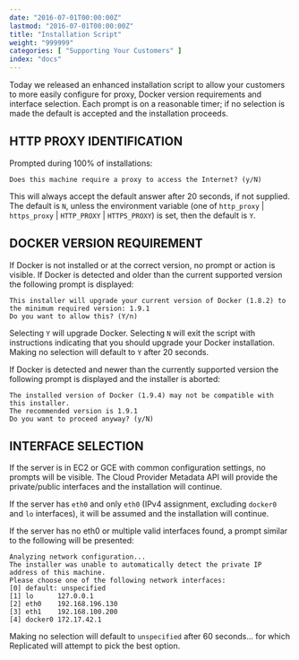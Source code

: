 ```yaml
---
date: "2016-07-01T00:00:00Z"
lastmod: "2016-07-01T00:00:00Z"
title: "Installation Script"
weight: "999999"
categories: [ "Supporting Your Customers" ]
index: "docs"
---
```


Today we released an enhanced installation script to allow your customers to more easily configure 
for proxy, Docker version requirements and interface selection. Each prompt is on a reasonable timer; 
if no selection is made the default is accepted and the installation proceeds.

## HTTP PROXY IDENTIFICATION
Prompted during 100% of installations:

```shell
Does this machine require a proxy to access the Internet? (y/N)
```

This will always accept the default answer after 20 seconds, if not supplied. The default is `N`, unless 
the environment variable (one of `http_proxy` | `https_proxy` | `HTTP_PROXY` | `HTTPS_PROXY`) is set, then the 
default is `Y`.

## DOCKER VERSION REQUIREMENT
If Docker is not installed or at the correct version, no prompt or action is visible.
If Docker is detected and older than the current supported version the following prompt is displayed:

```shell
This installer will upgrade your current version of Docker (1.8.2) to the minimum required version: 1.9.1
Do you want to allow this? (Y/n)
```

Selecting `Y` will upgrade Docker. Selecting `N` will exit the script with instructions indicating that 
you should upgrade your Docker installation. Making no selection will default to `Y` after 20 seconds.

If Docker is detected and newer than the currently supported version the following prompt is displayed and 
the installer is aborted:

```shell
The installed version of Docker (1.9.4) may not be compatible with this installer.
The recommended version is 1.9.1
Do you want to proceed anyway? (y/N)
```

## INTERFACE SELECTION
If the server is in EC2 or GCE with common configuration settings, no prompts will be visible. The Cloud Provider 
Metadata API will provide the private/public interfaces and the installation will continue.

If the server has `eth0` and only `eth0` (IPv4 assignment, excluding `docker0` and `lo` interfaces), it will be 
assumed and the installation will continue.

If the server has no eth0 or multiple valid interfaces found, a prompt similar to the following will be presented:

```shell
Analyzing network configuration...
The installer was unable to automatically detect the private IP address of this machine.
Please choose one of the following network interfaces:
[0] default: unspecified
[1] lo   	127.0.0.1
[2] eth0 	192.168.196.130
[3] eth1 	192.168.100.200
[4] docker0	172.17.42.1
```

Making no selection will default to `unspecified` after 60 seconds… for which Replicated will attempt to pick the best 
option.
